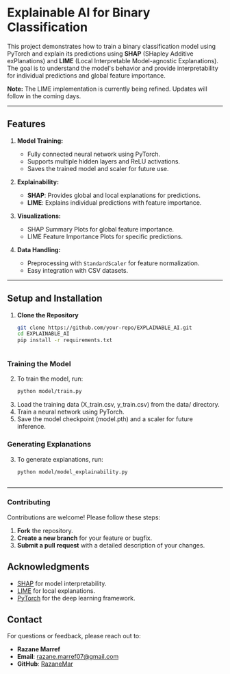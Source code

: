 # Explainable AI for Binary Classification

This project demonstrates how to train a binary classification model using PyTorch and explain its predictions using **SHAP** (SHapley Additive exPlanations) and **LIME** (Local Interpretable Model-agnostic Explanations). The goal is to understand the model's behavior and provide interpretability for individual predictions and global feature importance.

**Note:** The LIME implementation is currently being refined. Updates will follow in the coming days.

---

## Features

1. **Model Training:**
   - Fully connected neural network using PyTorch.
   - Supports multiple hidden layers and ReLU activations.
   - Saves the trained model and scaler for future use.

2. **Explainability:**
   - **SHAP**: Provides global and local explanations for predictions.
   - **LIME**: Explains individual predictions with feature importance.

3. **Visualizations:**
   - SHAP Summary Plots for global feature importance.
   - LIME Feature Importance Plots for specific predictions.

4. **Data Handling:**
   - Preprocessing with `StandardScaler` for feature normalization.
   - Easy integration with CSV datasets.

---

## Setup and Installation

1. **Clone the Repository**
   ```bash
   git clone https://github.com/your-repo/EXPLAINABLE_AI.git
   cd EXPLAINABLE_AI
   pip install -r requirements.txt



### Training the Model

2. To train the model, run:
    ```bash 
    python model/train.py
    

1. Load the training data (X_train.csv, y_train.csv) from the data/ directory.
2. Train a neural network using PyTorch.
3. Save the model checkpoint (model.pth) and a scaler for future inference.

### Generating Explanations

3. To generate explanations, run:
    ```bash
    python model/model_explainability.py
     

---


### Contributing

Contributions are welcome! Please follow these steps:

1. **Fork** the repository.
2. **Create a new branch** for your feature or bugfix.
3. **Submit a pull request** with a detailed description of your changes.



## Acknowledgments

- [SHAP](https://github.com/slundberg/shap) for model interpretability.
- [LIME](https://github.com/marcotcr/lime) for local explanations.
- [PyTorch](https://pytorch.org/) for the deep learning framework.


## Contact

For questions or feedback, please reach out to:

- **Razane Marref**  
- **Email**: [razane.marref07@gmail.com](razane.marref07@gmail.com)  
- **GitHub**: [RazaneMar](https://github.com/MarRazane)

